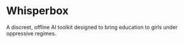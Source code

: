 # Whisperbox
A discreet, offline AI toolkit designed to bring education to girls under oppressive regimes.
